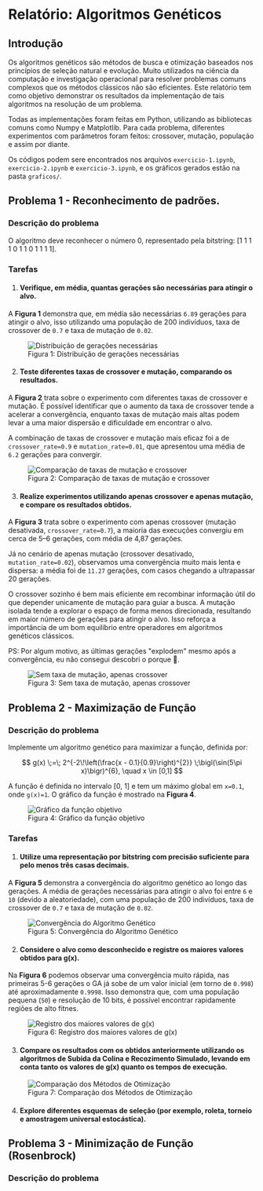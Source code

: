# Relatório: Algoritmos Genéticos

## Introdução

Os algoritmos genéticos são métodos de busca e otimização baseados nos princípios de seleção natural e evolução. Muito utilizados na ciência da computação e investigação operacional para resolver problemas comuns complexos que os métodos clássicos não são eficientes. Este relatório tem como objetivo demonstrar os resultados da implementação de tais algoritmos na resolução de um problema.

Todas as implementações foram feitas em Python, utilizando as bibliotecas comuns como Numpy e Matplotlib. Para cada problema, diferentes experimentos com parâmetros foram feitos: crossover, mutação, população e assim por diante.

Os códigos podem sere encontrados nos arquivos `exercicio-1.ipynb`, `exercicio-2.ipynb` e `exercicio-3.ipynb`, e os gráficos gerados estão na pasta `graficos/`.

## Problema 1 - Reconhecimento de padrões.

### Descrição do problema

O algoritmo deve reconhecer o número 0, representado pela bitstring: [1 1 1 1 0 1 1 0 1 1 1 1].

### Tarefas

1. #### Verifique, em média, quantas gerações são necessárias para atingir o alvo.

A **Figura 1** demonstra que, em média são necessárias `6.89` gerações para atingir o alvo, isso utilizando uma população de 200 indivíduos, taxa de crossover de `0.7` e taxa de mutação de `0.02`.

<figure>
  <img src="graficos/image.png" alt="Distribuição de gerações necessárias" />
  <figcaption>Figura 1: Distribuição de gerações necessárias</figcaption>
</figure>

2. #### Teste diferentes taxas de crossover e mutação, comparando os resultados.

A **Figura 2** trata sobre o experimento com diferentes taxas de crossover e mutação. É possível identificar que o aumento da taxa de crossover tende a acelerar a convergência, enquanto taxas de mutação mais altas podem levar a uma maior dispersão e dificuldade em encontrar o alvo.

A combinação de taxas de crossover e mutação mais eficaz foi a de `crossover_rate=0.9` e `mutation_rate=0.01`, que apresentou uma média de `6.2` gerações para convergir.

<figure>
  <img src="graficos/exercicio-1-imagem-2.png" alt="Comparação de taxas de mutação e crossover" />
  <figcaption>Figura 2: Comparação de taxas de mutação e crossover</figcaption>
</figure>

3. #### Realize experimentos utilizando apenas crossover e apenas mutação, e compare os resultados obtidos.

A **Figura 3** trata sobre o experimento com apenas crossover (mutação desativada, `crossover_rate=0.7`), a maioria das execuções convergiu em cerca de 5–6 gerações, com média de 4,87 gerações.

Já no cenário de apenas mutação (crossover desativado, `mutation_rate=0.02`), observamos uma convergência muito mais lenta e dispersa: a média foi de `11.27` gerações, com casos chegando a ultrapassar 20 gerações.

O crossover sozinho é bem mais eficiente em recombinar informação útil do que depender unicamente de mutação para guiar a busca. A mutação isolada tende a explorar o espaço de forma menos direcionada, resultando em maior número de gerações para atingir o alvo. Isso reforça a importância de um bom equilíbrio entre operadores em algoritmos genéticos clássicos.

PS: Por algum motivo, as últimas gerações "explodem" mesmo após a convergência, eu não consegui descobri o porque 🥺.

<figure>
  <img src="graficos/exercicio-1-imagem-3.png" alt="Sem taxa de mutação, apenas crossover" />
  <figcaption>Figura 3: Sem taxa de mutação, apenas crossover</figcaption>
</figure>

## Problema 2 - Maximização de Função

### Descrição do problema

Implemente um algoritmo genético para maximizar a função, definida por:

$$
g(x) \;=\; 2^{-2\!\left(\frac{x - 0.1}{0.9}\right)^{2}}
\;\bigl(\sin(5\pi x)\bigr)^{6},
\quad x \in [0,1]
$$

A função é definida no intervalo [0, 1] e tem um máximo global em `x=0.1`, onde `g(x)=1`. O gráfico da função é mostrado na **Figura 4**.

<figure>
  <img src="graficos/exercicio-2-grafico-da-funcao.png" alt="Gráfico da função objetivo" />
  <figcaption>Figura 4: Gráfico da função objetivo</figcaption>
</figure>

### Tarefas

1. #### Utilize uma representação por bitstring com precisão suficiente para pelo menos três casas decimais.

A **Figura 5** demonstra a convergência do algoritmo genético ao longo das gerações. A média de gerações necessárias para atingir o alvo foi entre `6` e `10` (devido a aleatoriedade), com uma população de 200 indivíduos, taxa de crossover de `0.7` e taxa de mutação de `0.02`.

<figure>
  <img src="graficos/exercicio-2-imagem-2.png" alt="Convergência do Algoritmo Genético" />
  <figcaption>Figura 5: Convergência do Algoritmo Genético</figcaption>
</figure>

2. #### Considere o alvo como desconhecido e registre os maiores valores obtidos para g(x).

Na **Figura 6** podemos observar uma convergência muito rápida, nas primeiras 5-6 gerações o GA já sobe de um valor inicial (em torno de `0.998`) até aproximadamente `0.9998`. Isso demonstra que, com uma população pequena (`50`) e resolução de 10 bits, é possível encontrar rapidamente regiões de alto fitnes.

<figure>
  <img src="graficos/exercicio-2-imagem-3.png" alt="Registro dos maiores valores de g(x)" />
  <figcaption>Figura 6: Registro dos maiores valores de g(x)</figcaption>
</figure>

3. #### Compare os resultados com os obtidos anteriormente utilizando os algoritmos de Subida da Colina e Recozimento Simulado, levando em conta tanto os valores de g(x) quanto os tempos de execução.

<figure>
  <img src="graficos/exercicio-2-imagem-4.png" alt="Comparação dos Métodos de Otimização" />
  <figcaption>Figura 7: Comparação dos Métodos de Otimização</figcaption>
</figure>

4. #### Explore diferentes esquemas de seleção (por exemplo, roleta, torneio e amostragem universal estocástica).

## Problema 3 - Minimização de Função (Rosenbrock)

### Descrição do problema